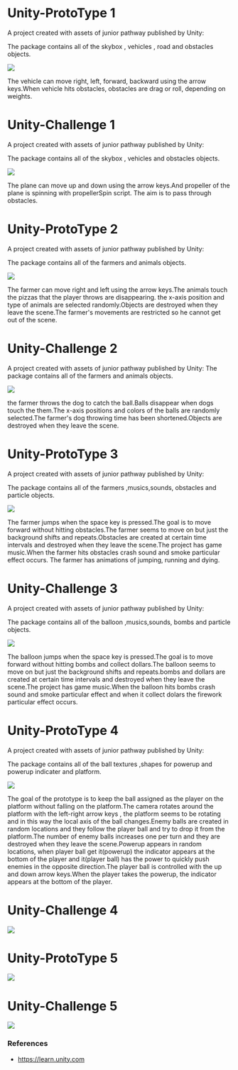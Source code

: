 # Unity-ProtoType 1


A project created with  assets of junior pathway published by Unity:

The package contains all of the skybox , vehicles , road and obstacles objects.

![](ProtoType1.gif)


The vehicle can move right, left, forward, backward using the arrow keys.When vehicle hits obstacles, obstacles are drag or roll, depending on weights.

# Unity-Challenge 1

A project created with  assets of junior pathway published by Unity:

The package contains all of the skybox , vehicles and obstacles objects.

![](Challenge1.gif)

The plane can move up and down using the arrow keys.And propeller of the plane is spinning with propellerSpin script. The aim is to pass through obstacles.

# Unity-ProtoType 2

A project created with  assets of junior pathway published by Unity:

The package contains all of the farmers and animals objects.

![](ProtoType2.gif)

The farmer can move right and left using the arrow keys.The animals touch the pizzas that the player throws are disappearing.
the x-axis position and type of animals are selected randomly.Objects are destroyed when they leave the scene.The farmer's movements are restricted so he cannot get out of the scene.

# Unity-Challenge 2

A project created with  assets of junior pathway published by Unity:
The package contains all of the farmers and animals objects.

![](Challenge2.gif)

the farmer throws the dog to catch the ball.Balls disappear when dogs touch the them.The x-axis positions and colors of the balls are randomly selected.The farmer's dog throwing time has been shortened.Objects are destroyed when they leave the scene.

# Unity-ProtoType 3

A project created with  assets of junior pathway published by Unity:

The package contains all of the farmers ,musics,sounds, obstacles and particle objects.

![](ProtoType3.gif)


The farmer jumps when the space key is pressed.The goal is to move forward without hitting obstacles.The farmer seems to move on but just the background shifts and repeats.Obstacles are created at certain time intervals and destroyed when they leave the scene.The project has game music.When the farmer hits obstacles crash sound and smoke particular effect occurs. The farmer has animations of jumping, running and dying.

# Unity-Challenge 3

A project created with  assets of junior pathway published by Unity:

The package contains all of the balloon ,musics,sounds, bombs and particle objects.

![](Challenge3.gif)


The balloon jumps when the space key is pressed.The goal is to move forward without hitting bombs and collect dollars.The balloon seems to move on but just the background shifts and repeats.bombs and dollars are created at certain time intervals and destroyed when they leave the scene.The project has game music.When the balloon hits bombs crash sound and smoke particular effect and when it collect dolars the firework particular effect occurs.

# Unity-ProtoType 4

A project created with  assets of junior pathway published by Unity:

The package contains all of the ball textures ,shapes for powerup and powerup indicater and platform.

![](ProtoType4.gif)



The goal of the prototype is to keep the ball assigned as the player on the platform without falling on the platform.The camera rotates around the platform with the left-right arrow keys , the platform seems to be rotating and in this way the local axis of the ball changes.Enemy balls are created in random locations and they follow the player ball and try to drop it from the platform.The number of enemy balls increases one per turn and they are destroyed when they leave the scene.Powerup appears in random locations, when player ball get it(powerup) the indicator appears at the bottom of the player and it(player ball) has the power to quickly push enemies in the opposite direction.The player ball is controlled with the up and down arrow keys.When the player takes the powerup, the indicator appears at the bottom of the player.



# Unity-Challenge 4


![](Challenge4.gif)


# Unity-ProtoType 5

![](ProtoType5.gif)

# Unity-Challenge 5

![](ProtoType5.gif)
 
### References

- https://learn.unity.com


